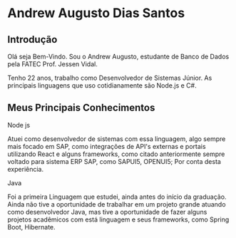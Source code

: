 # Andrew Augusto Dias Santos 

## Introdução

Olá seja Bem-Vindo. Sou o Andrew Augusto, estudante de Banco de Dados pela FATEC Prof. Jessen Vidal. 

Tenho 22 anos, trabalho como Desenvolvedor de Sistemas Júnior. As principais linguagens que uso cotidianamente são Node.js e C#.

## Meus Principais Conhecimentos

Node js

Atuei como desenvolvedor de sistemas com essa linguagem, algo sempre mais focado em SAP, como integrações de API's externas e portais utilizando React e alguns frameworks, como citado anteriormente sempre voltado para sistema ERP SAP, como SAPUI5, OPENUI5;
Por conta desta experiência.

Java

Foi a primeira Linguagem que estudei, ainda antes do início da graduação.
Ainda não tive a oportunidade de trabalhar em um projeto grande atuando como desenvolvedor Java, mas tive a oportunidade de fazer alguns projetos acadêmicos com está linguagem e seus frameworks, como Spring Boot, Hibernate.

